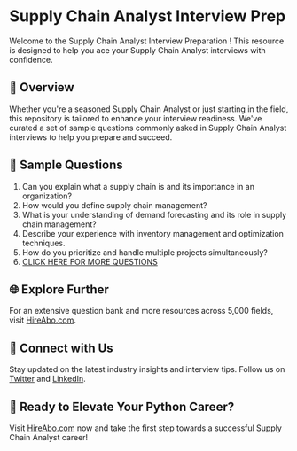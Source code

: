 # Supply Chain Analyst Interview Prep

Welcome to the Supply Chain Analyst Interview Preparation ! This resource is designed to help you ace your Supply Chain Analyst interviews with confidence.

## 🚀 Overview

Whether you're a seasoned Supply Chain Analyst or just starting in the field, this repository is tailored to enhance your interview readiness. We've curated a set of sample questions commonly asked in Supply Chain Analyst interviews to help you prepare and succeed.

## 📝 Sample Questions

1. Can you explain what a supply chain is and its importance in an organization?
2. How would you define supply chain management?
3. What is your understanding of demand forecasting and its role in supply chain management?
4. Describe your experience with inventory management and optimization techniques.
5. How do you prioritize and handle multiple projects simultaneously?
6. [CLICK HERE FOR MORE QUESTIONS](https://hireabo.com/job/7_4_22/Supply%20Chain%20Analyst)

## 🌐 Explore Further

For an extensive question bank and more resources across 5,000 fields, visit [HireAbo.com](https://www.hireabo.com).

## 📱 Connect with Us

Stay updated on the latest industry insights and interview tips. Follow us on [Twitter](https://twitter.com/hireabo) and [LinkedIn](https://www.linkedin.com/in/hire-abo-3609972a8/).

## 🚀 Ready to Elevate Your Python Career?

Visit [HireAbo.com](https://www.hireabo.com) now and take the first step towards a successful Supply Chain Analyst career!